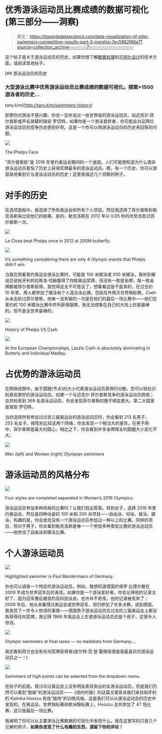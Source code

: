 # 优秀游泳运动员比赛成绩的数据可视化(第三部分——洞察)

> 原文：<https://towardsdatascience.com/data-visualization-of-elite-swimmers-competition-results-part-3-insights-7ec5862f48a7?source=collection_archive---------7----------------------->

这个帖子是关于游泳运动员的历史。如果你想了解[数据处理](https://medium.com/@tanykim/data-visualization-of-elite-swimmers-competition-results-part-1-datasets-bd09b68154c2)和[可视化设计](https://medium.com/@tanykim/data-visualization-of-elite-swimmers-competition-results-part-2-design-dc86d77946b8)的技术方面，请阅读其他帖子。

[](http://tany.kim/swimmers-history) [## 游泳运动员的历史

### 大型游泳比赛中优秀游泳运动员比赛成绩的数据可视化。探索+1500 游泳者的历史…

tany.kim](http://tany.kim/swimmers-history) 

即使你对游泳不感兴趣，你也一定听说过一些世界级的游泳运动员，如迈克尔·菲尔普斯或声名狼藉的瑞安·罗切特。如果你是一个游泳爱好者，你可能会对这两位游泳运动员的竞争历史感到好奇。这是一个你可以用游泳运动员的历史来回答的问题。

![](img/0b622038a8be549c011989a415f353c2.png)

The Phelps Face

“菲尔普斯脸”是 2016 年里约奥运会期间的一个迷因。人们可能想知道为什么南非游泳运动员惹恼了历史上获得奖牌最多的游泳运动员。嗯，有一个历史，你可以很容易地看到它与游泳运动员的历史！这里我描述几个洞察的例子。

# 对手的历史

在选项面板中，我选择了所有奥运会和所有个人项目。然后我选择了菲尔普斯和勒克洛斯来比较他们的结果。是的，勒克洛斯在 2012 年以 0.05 秒的优势击败过菲尔普斯一次。

![](img/9467aa26cfb81426fd7b7c9579561e11.png)

Le Close beat Phelps once in 2012 at 200M butterfly.

![](img/9bd39914578f357792ba569575e12974.png)

It’s something considering there are only 4 Olympic events that Phelps didn’t win.

当我在观看里约奥运会游泳比赛时，可能是 100 米蝶泳或 200 米蝶泳，我听到解说员说匈牙利的拉斯洛·切赫赢得了四枚奥运奖牌，但没有一枚是金牌，每一枚金牌都被菲尔普斯获得。我觉得这太不可思议了，想看看这是不是真的。在过去的 10 年里，两人都参加了蝶泳和个人混合泳比赛。包括另外两次世界锦标赛，Cseh 从未击败过菲尔普斯。他唯一没有输的一次是在他们的最后一场比赛中——他们在里约的 100 米蝶泳比赛中并列获得银牌。我无法想象在自己的大陆上你是最棒的，但不是全世界最棒的。

![](img/0164da4c86e0702008bc539eea614ed3.png)

History of Phelps VS Cseh

![](img/c8a81924b603b5755cef76e325f9ebf6.png)

At the European Championships, Laszlo Cseh is absolutely dominating in Butterly and Individual Medley.

# 占优势的游泳运动员

在网络视图中，由于圆圈(节点)的大小代表游泳运动员获得的分数，您可以轻松识别表现更好的游泳运动员。创建一个与迈克尔·菲尔普斯竞争的游泳运动员网络；总共检索到 369 名游泳运动员，你会发现菲尔普斯的圈子明显更大。第二大国家是瑞安·罗切特。

当你选择所有参加过过去三届奥运会的游泳运动员时，你会看到 213 名男子，253 名女子。按性别比较这两个网络，你会发现一个相当大的差异。在男子网中，菲尔普斯是最大的圆心。相比之下，你会看到许多金牌得主的圆圈大小变化不大。

![](img/5a705abe755d01c4e5f522b7758e768c.png)

Men (left) and Women (right) Olympian swimmers

# 游泳运动员的风格分布

![](img/4177633c7adeca4c3d4f50e2ff28affa.png)

Four styles are completed separated in Women’s 2016 Olympics.

游泳运动员参加多种风格的比赛吗？让我们找出答案。转到女子，选择 2016 年里约奥运会，然后是四种泳姿的 100 米和 200 米项目——自由泳、仰泳、蛙泳、蝶泳。有趣的是，你会发现没有一个游泳运动员参加过一种以上的比赛。同样的项目，但对于男子，你会看到勒克洛斯是唯一一个参加多种类型比赛的游泳运动员——他参加了自由泳和蝶泳比赛。

# 个人游泳运动员

![](img/f8b1477c62e4bcca09d89fd8c1dce2c4.png)

Highlighted swimmer is Paul Bierdermann of Germany.

你也可以调查一个特定的游泳运动员。例如，我想知道德国的保罗·比德尔曼在 2009 年成为世界冠军后的表现。如果你是一个游泳爱好者，你会记得他的记录太好了，因为冠军赛后被禁的高科技泳衣。也许并不奇怪，他的记录被丢弃了；2009 年后，他从未赢得过奥运会或世界冠军，但仍参加了许多决赛。说到德国，我发现了一件令人惊讶的事情——德国男子游泳运动员在过去的三届奥运会上都没有获得任何奖牌。我记得 1988 年奥运会上东德游泳运动员还是个孩子，这很令人惊讶。

![](img/f8781e26356235695be487d7126aa26e.png)

Olympic swimmers at final races — no medalists from Germany….

我还看到荷兰也没有任何奖牌获得者(皮尔特·范·登·霍根班德是我最喜欢的游泳运动员之一！)

![](img/498dd31afe882e0fe2612bebb3ba32b3.png)

Swimmers of high points can be selected from the dropdown menu.

在帖子的前面，我讨论过奥运会上没有明显表现突出的女游泳运动员。但是我们仍然可以看到“勤奋”的游泳运动员——《纽约时报》的这篇文章告诉我们来自匈牙利的 Katinka Hosszu 有些“独特”的训练风格。这是我们可以从游泳运动员的历史中发现的。在奥运会、世界锦标赛和欧洲锦标赛上，Hosszu 总共参加了 47 场比赛，这只是最后一场比赛。

我阐明了你可以从主要游泳比赛数据的可视化中发现什么。我在这里写的只是几个见解的例子。**如果你发现了什么有趣的东西，请留下你的评论！**